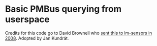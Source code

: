 # Basic PMBus querying from userspace

Credits for this code go to David Brownell who [sent this to lm-sensors in 2008](https://marc.info/?l=lm-sensors&m=120915211327396).
Adopted by Jan Kundrát.
